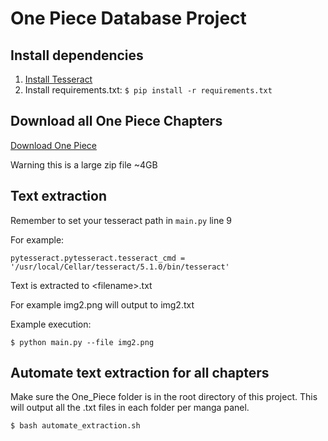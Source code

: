# One Piece Database Project

## Install dependencies

1. [Install Tesseract](https://tesseract-ocr.github.io/tessdoc/Installation.html)
2. Install requirements.txt: `$ pip install -r requirements.txt`

## Download all One Piece Chapters

[Download One Piece](https://drive.google.com/file/d/1sVP09rxeVV0JzIz5X8sMJyRXNHCgm_aw/view?usp=sharing)

Warning this is a large zip file ~4GB

## Text extraction

Remember to set your tesseract path in `main.py` line 9

For example:

`pytesseract.pytesseract.tesseract_cmd = '/usr/local/Cellar/tesseract/5.1.0/bin/tesseract'`

Text is extracted to \<filename>.txt

For example img2.png will output to img2.txt

Example execution:

`$ python main.py --file img2.png`

## Automate text extraction for all chapters

Make sure the One_Piece folder is in the root directory of this project. This will output all the .txt files in each folder per manga panel.

`$ bash automate_extraction.sh`
